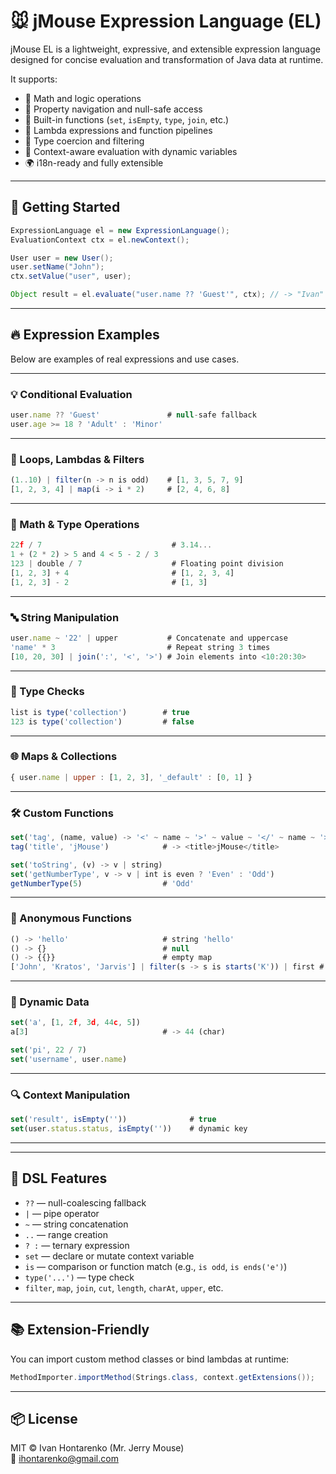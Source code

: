 # 🐭 jMouse Expression Language (EL)

jMouse EL is a lightweight, expressive, and extensible expression language designed for concise evaluation and transformation of Java data at runtime.

It supports:
- 🧮 Math and logic operations
- 🔗 Property navigation and null-safe access
- 🧰 Built-in functions (`set`, `isEmpty`, `type`, `join`, etc.)
- 🔁 Lambda expressions and function pipelines
- 🧬 Type coercion and filtering
- 🧠 Context-aware evaluation with dynamic variables
- 🌍 i18n-ready and fully extensible

---

## 🚀 Getting Started

```java
ExpressionLanguage el = new ExpressionLanguage();
EvaluationContext ctx = el.newContext();

User user = new User();
user.setName("John");
ctx.setValue("user", user);

Object result = el.evaluate("user.name ?? 'Guest'", ctx); // -> "Ivan"
```

---

## 🔥 Expression Examples

Below are examples of real expressions and use cases.

---

### 💡 Conditional Evaluation

```javascript
user.name ?? 'Guest'               # null-safe fallback
user.age >= 18 ? 'Adult' : 'Minor'
```

---

### 🔄 Loops, Lambdas & Filters

```javascript
(1..10) | filter(n -> n is odd)    # [1, 3, 5, 7, 9]
[1, 2, 3, 4] | map(i -> i * 2)     # [2, 4, 6, 8]
```

---

### 🧮 Math & Type Operations

```javascript
22f / 7                             # 3.14...
1 + (2 * 2) > 5 and 4 < 5 - 2 / 3
123 | double / 7                    # Floating point division
[1, 2, 3] + 4                       # [1, 2, 3, 4]
[1, 2, 3] - 2                       # [1, 3]
```

---

### 🔤 String Manipulation

```javascript
user.name ~ '22' | upper           # Concatenate and uppercase
'name' * 3                         # Repeat string 3 times
[10, 20, 30] | join(':', '<', '>') # Join elements into <10:20:30>
```

---

### 🧪 Type Checks

```javascript
list is type('collection')        # true
123 is type('collection')         # false
```

---

### 🌐 Maps & Collections

```javascript
{ user.name | upper : [1, 2, 3], '_default' : [0, 1] }
```

---

### 🛠️ Custom Functions

```javascript
set('tag', (name, value) -> '<' ~ name ~ '>' ~ value ~ '</' ~ name ~ '>')
tag('title', 'jMouse')            # -> <title>jMouse</title>
```

```javascript
set('toString', (v) -> v | string)
set('getNumberType', v -> v | int is even ? 'Even' : 'Odd')
getNumberType(5)                  # 'Odd'
```

---

### 🔂 Anonymous Functions

```javascript
() -> 'hello'                     # string 'hello'
() -> {}                          # null
() -> {{}}                        # empty map
['John', 'Kratos', 'Jarvis'] | filter(s -> s is starts('K')) | first # Kratos
```

---

### 🧩 Dynamic Data

```javascript
set('a', [1, 2f, 3d, 44c, 5])
a[3]                              # -> 44 (char)
```

```javascript
set('pi', 22 / 7)
set('username', user.name)
```

---

### 🔍 Context Manipulation

```javascript
set('result', isEmpty(''))              # true
set(user.status.status, isEmpty(''))    # dynamic key
```

---


---

## 🧩 DSL Features

- `??` — null-coalescing fallback
- `|` — pipe operator
- `~` — string concatenation
- `..` — range creation
- `? :` — ternary expression
- `set` — declare or mutate context variable
- `is` — comparison or function match (e.g., `is odd`, `is ends('e')`)
- `type('...')` — type check
- `filter`, `map`, `join`, `cut`, `length`, `charAt`, `upper`, etc.

---

## 📚 Extension-Friendly

You can import custom method classes or bind lambdas at runtime:

```java
MethodImporter.importMethod(Strings.class, context.getExtensions());
```

---

## 📦 License

MIT © Ivan Hontarenko (Mr. Jerry Mouse)  
📧 ihontarenko@gmail.com